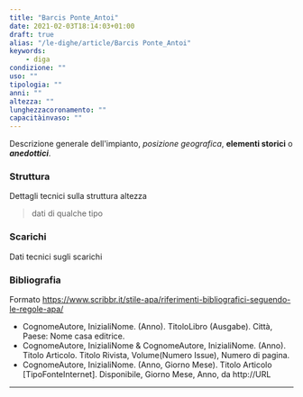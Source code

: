 ```yaml
---
title: "Barcis Ponte_Antoi"
date: 2021-02-03T18:14:03+01:00
draft: true
alias: "/le-dighe/article/Barcis Ponte_Antoi"
keywords: 
    - diga
condizione: ""
uso: ""
tipologia: ""
anni: ""
altezza: ""
lunghezzacoronamento: ""
capacitàinvaso: ""
---
```


Descrizione generale dell'impianto, _posizione geografica_, **elementi storici** o
**_anedottici_**.

### Struttura

Dettagli tecnici sulla struttura altezza

> dati di qualche tipo

### Scarichi

Dati tecnici sugli scarichi

### Bibliografia

Formato https://www.scribbr.it/stile-apa/riferimenti-bibliografici-seguendo-le-regole-apa/

- CognomeAutore, InizialiNome. (Anno). TitoloLibro (Ausgabe). Città, Paese: Nome casa editrice.
- CognomeAutore, InizialiNome & CognomeAutore, InizialiNome. (Anno). Titolo Articolo. Titolo Rivista, Volume(Numero Issue), Numero di pagina.
- CognomeAutore, InizialiNome. (Anno, Giorno Mese). Titolo Articolo [TipoFonteInternet]. Disponibile, Giorno Mese, Anno, da http://URL

---
